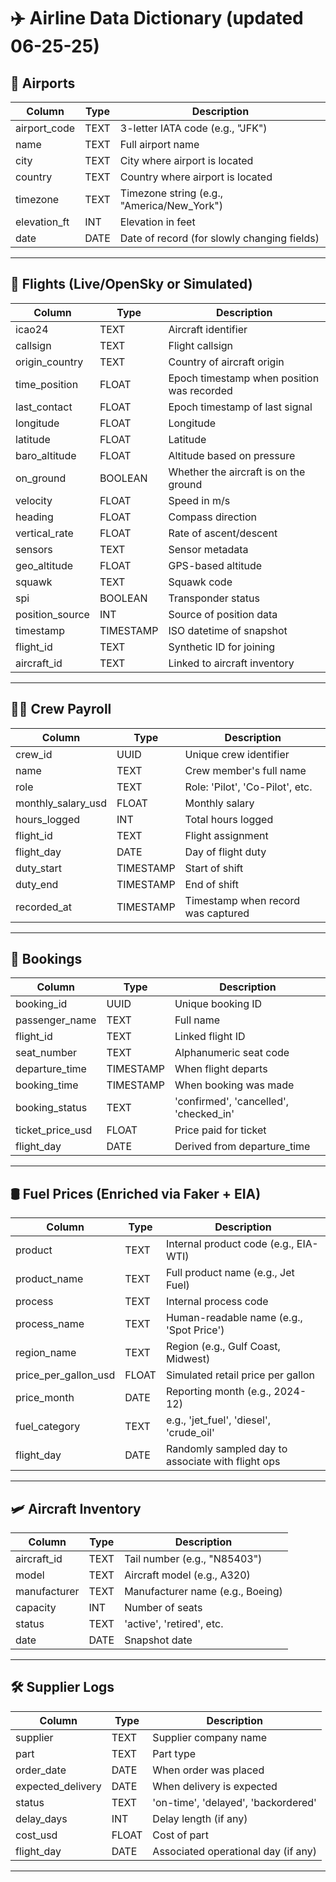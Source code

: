 # ✈️ Airline Data Dictionary (updated 06-25-25)

## 📍 Airports

| Column         | Type    | Description                              |
|----------------|---------|------------------------------------------|
| airport_code   | TEXT    | 3-letter IATA code (e.g., "JFK")         |
| name           | TEXT    | Full airport name                        |
| city           | TEXT    | City where airport is located            |
| country        | TEXT    | Country where airport is located         |
| timezone       | TEXT    | Timezone string (e.g., "America/New_York") |
| elevation_ft   | INT     | Elevation in feet                        |
| date           | DATE    | Date of record (for slowly changing fields) |

---

## 🛫 Flights (Live/OpenSky or Simulated)

| Column          | Type      | Description                                |
|-----------------|-----------|--------------------------------------------|
| icao24          | TEXT      | Aircraft identifier                        |
| callsign        | TEXT      | Flight callsign                            |
| origin_country  | TEXT      | Country of aircraft origin                 |
| time_position   | FLOAT     | Epoch timestamp when position was recorded |
| last_contact    | FLOAT     | Epoch timestamp of last signal             |
| longitude       | FLOAT     | Longitude                                  |
| latitude        | FLOAT     | Latitude                                   |
| baro_altitude   | FLOAT     | Altitude based on pressure                 |
| on_ground       | BOOLEAN   | Whether the aircraft is on the ground      |
| velocity        | FLOAT     | Speed in m/s                               |
| heading         | FLOAT     | Compass direction                          |
| vertical_rate   | FLOAT     | Rate of ascent/descent                     |
| sensors         | TEXT      | Sensor metadata                            |
| geo_altitude    | FLOAT     | GPS-based altitude                         |
| squawk          | TEXT      | Squawk code                                |
| spi             | BOOLEAN   | Transponder status                         |
| position_source | INT       | Source of position data                    |
| timestamp       | TIMESTAMP | ISO datetime of snapshot                   |
| flight_id       | TEXT      | Synthetic ID for joining                   |
| aircraft_id     | TEXT      | Linked to aircraft inventory               |

---

## 🧑‍✈️ Crew Payroll

| Column             | Type      | Description                              |
|--------------------|-----------|------------------------------------------|
| crew_id            | UUID      | Unique crew identifier                   |
| name               | TEXT      | Crew member's full name                  |
| role               | TEXT      | Role: 'Pilot', 'Co-Pilot', etc.          |
| monthly_salary_usd | FLOAT     | Monthly salary                           |
| hours_logged       | INT       | Total hours logged                       |
| flight_id          | TEXT      | Flight assignment                        |
| flight_day         | DATE      | Day of flight duty                       |
| duty_start         | TIMESTAMP | Start of shift                           |
| duty_end           | TIMESTAMP | End of shift                             |
| recorded_at        | TIMESTAMP | Timestamp when record was captured       |

---

## 🎫 Bookings

| Column             | Type      | Description                              |
|--------------------|-----------|------------------------------------------|
| booking_id         | UUID      | Unique booking ID                        |
| passenger_name     | TEXT      | Full name                                |
| flight_id          | TEXT      | Linked flight ID                         |
| seat_number        | TEXT      | Alphanumeric seat code                   |
| departure_time     | TIMESTAMP | When flight departs                      |
| booking_time       | TIMESTAMP | When booking was made                    |
| booking_status     | TEXT      | 'confirmed', 'cancelled', 'checked_in'   |
| ticket_price_usd   | FLOAT     | Price paid for ticket                    |
| flight_day         | DATE      | Derived from departure_time              |

---

## 🛢️ Fuel Prices (Enriched via Faker + EIA)

| Column               | Type    | Description                                      |
|----------------------|---------|--------------------------------------------------|
| product              | TEXT    | Internal product code (e.g., EIA-WTI)           |
| product_name         | TEXT    | Full product name (e.g., Jet Fuel)              |
| process              | TEXT    | Internal process code                           |
| process_name         | TEXT    | Human-readable name (e.g., 'Spot Price')        |
| region_name          | TEXT    | Region (e.g., Gulf Coast, Midwest)              |
| price_per_gallon_usd | FLOAT   | Simulated retail price per gallon               |
| price_month          | DATE    | Reporting month (e.g., 2024-12)                 |
| fuel_category        | TEXT    | e.g., 'jet_fuel', 'diesel', 'crude_oil'         |
| flight_day           | DATE    | Randomly sampled day to associate with flight ops |

---

## 🛩️ Aircraft Inventory

| Column       | Type    | Description                            |
|--------------|---------|----------------------------------------|
| aircraft_id  | TEXT    | Tail number (e.g., "N85403")           |
| model        | TEXT    | Aircraft model (e.g., A320)            |
| manufacturer | TEXT    | Manufacturer name (e.g., Boeing)       |
| capacity     | INT     | Number of seats                        |
| status       | TEXT    | 'active', 'retired', etc.              |
| date         | DATE    | Snapshot date                          |

---

## 🛠️ Supplier Logs

| Column             | Type    | Description                            |
|--------------------|---------|----------------------------------------|
| supplier           | TEXT    | Supplier company name                  |
| part               | TEXT    | Part type                              |
| order_date         | DATE    | When order was placed                  |
| expected_delivery  | DATE    | When delivery is expected              |
| status             | TEXT    | 'on-time', 'delayed', 'backordered'    |
| delay_days         | INT     | Delay length (if any)                  |
| cost_usd           | FLOAT   | Cost of part                           |
| flight_day         | DATE    | Associated operational day (if any)    |

---